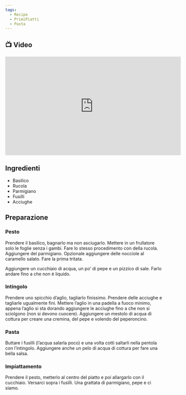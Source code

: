 ```yaml
---
tags:
  - Recipe
  - PrimiPiatti
  - Pasta
---
```



## 📺 Video

<div class="iframe-container">
  <iframe width="560" height="315" src="https://www.youtube.com/embed/gFLUm4ejwVc" title="YouTube video player" frameborder="0" allow="accelerometer; autoplay; clipboard-write; encrypted-media; gyroscope; picture-in-picture" allowfullscreen></iframe>
</div>

## Ingredienti

-   Basilico
-   Rucola
-   Parmigiano
-   Fusilli
-   Acciughe

## Preparazione

### Pesto

Prendere il basilico, bagnarlo ma non asciugarlo. Mettere in un frullatore solo le foglie senza i gambi. Fare lo stesso procedimento con della rucola. Aggiungere del parmigiano. Opzionale aggiungere delle nocciole al caramello salato. Fare la prima tritata.

Aggiungere un cucchiaio di acqua, un po’ di pepe e un pizzico di sale. Farlo andare fino a che non è liquido.

### Intingolo

Prendere uno spicchio d’aglio, tagliarlo finissimo. Prendere delle acciughe e tagliarle ugualmente fini. Mettere l’aglio in una padella a fuoco minimo, appena l’aglio si sta dorando aggiungere le acciughe fino a che non si sciolgono (non si devono cuocere). Aggiungere un mestolo di acqua di cottura per creare una cremina, del pepe e volendo del peperoncino.

### Pasta

Buttare i fusilli (l’acqua salarla poco) e una volta cotti saltarli nella pentola con l’intingolo. Aggiungere anche un pelo di acqua di cottura per fare una bella salsa.

### Impiattamento

Prendere il pesto, metterlo al centro del piatto e poi allargarlo con il cucchiaio. Versarci sopra i fusilli. Una grattata di parmigiano, pepe e ci siamo.